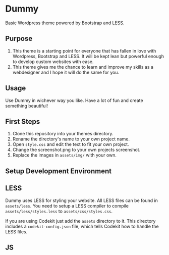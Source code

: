 Dummy
=====

Basic Wordpress theme powered by Bootstrap and LESS.

Purpose
-------

1. This theme is a starting point for everyone that has fallen in love with Wordpress, Bootstrap and LESS. It will be kept lean but powerful enough to develop custom websites with ease.
1. This theme gives me the chance to learn and improve my skills as a webdesigner and I hope it will do the same for you.

Usage
------

Use Dummy in wichever way you like. Have a lot of fun and create something beautiful!

First Steps
------

1. Clone this repository into your themes directory.
1. Rename the directory's name to your own project name.
1. Open `style.css` and edit the text to fit your own project.
1. Change the screenshot.png to your own projects screenshot.
1. Replace the images in `assets/img/` with your own.

Setup Development Environment
------

## LESS

Dummy uses LESS for styling your website. All LESS files can be found in `assets/less`.
You need to setup a LESS compiler to compile `assets/less/styles.less` to `assets/css/styles.css`.

If you are using Codekit just add the `assets` directory to it. This directory includes a `codekit-config.json` file, which tells Codekit how to handle the LESS files.

## JS

